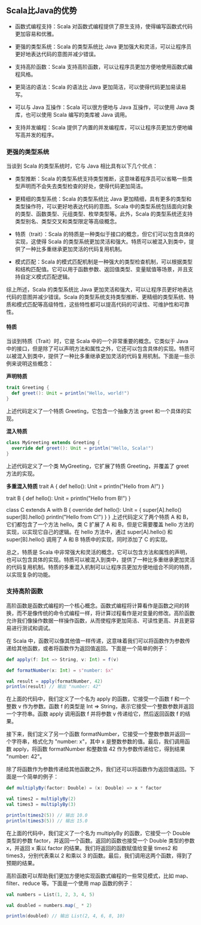 ## Scala比Java的优势

* 函数式编程支持：Scala 对函数式编程提供了原生支持，使得编写函数式代码更加容易和优雅。

* 更强的类型系统：Scala 的类型系统比 Java 更加强大和灵活，可以让程序员更好地表达代码的意图并减少错误。

* 支持高阶函数：Scala 支持高阶函数，可以让程序员更加方便地使用函数式编程风格。

* 更简洁的语法：Scala 的语法比 Java 更加简洁，可以使得代码更加易读易写。

* 可以与 Java 互操作：Scala 可以很方便地与 Java 互操作，可以使用 Java 类库，也可以使用 Scala 编写的类库被 Java 调用。

* 支持并发编程：Scala 提供了内置的并发编程库，可以让程序员更加方便地编写高并发的程序。


### 更强的类型系统
当谈到 Scala 的类型系统时，它与 Java 相比具有以下几个优点：

* 类型推断：Scala 的类型系统支持类型推断，这意味着程序员可以省略一些类型声明而不会失去类型检查的好处，使得代码更加简洁。

* 更精细的类型系统：Scala 的类型系统比 Java 更加精细，具有更多的类型和类型操作符，可以更好地表达代码的意图。Scala 中的类型系统包括面向对象的类型、函数类型、元组类型、枚举类型等。此外，Scala 的类型系统还支持类型别名、类型交叉和类型限定等高级概念。

* 特质（trait）：Scala 的特质是一种类似于接口的概念，但它们可以包含具体的实现，这使得 Scala 的类型系统更加灵活和强大。特质可以被混入到类中，提供了一种比多重继承更加灵活的代码复用机制。

* 模式匹配：Scala 的模式匹配机制是一种强大的类型检查机制，可以根据类型和结构匹配值。它可以用于函数参数、返回值类型、变量赋值等场景，并且支持自定义模式匹配逻辑。

综上所述，Scala 的类型系统比 Java 更加灵活和强大，可以让程序员更好地表达代码的意图并减少错误。Scala 的类型系统支持类型推断、更精细的类型系统、特质和模式匹配等高级特性，这些特性都可以提高代码的可读性、可维护性和可靠性。


#### 特质
当谈到特质（Trait）时，它是 Scala 中的一个非常重要的概念。它类似于 Java 中的接口，但是除了可以声明方法和属性之外，它还可以包含具体的实现。特质可以被混入到类中，提供了一种比多重继承更加灵活的代码复用机制。下面是一些示例来说明这些概念：

**声明特质**
```scala
trait Greeting {
  def greet(): Unit = println("Hello, world!")
}
```
上述代码定义了一个特质 Greeting，它包含一个抽象方法 greet 和一个具体的实现。    

**混入特质**
```scala
class MyGreeting extends Greeting {
  override def greet(): Unit = println("Hello, Scala!")
}
```
上述代码定义了一个类 MyGreeting，它扩展了特质 Greeting，并覆盖了 greet 方法的实现。 

**多重混入特质**
trait A {
  def hello(): Unit = println("Hello from A!")
}

trait B {
  def hello(): Unit = println("Hello from B!")
}

class C extends A with B {
  override def hello(): Unit = {
    super[A].hello()
    super[B].hello()
    println("Hello from C!")
  }
}
上述代码定义了两个特质 A 和 B，它们都包含了一个方法 hello。类 C 扩展了 A 和 B，但是它需要覆盖 hello 方法的实现，以实现它自己的逻辑。在 hello 方法中，通过 super[A].hello() 和 super[B].hello() 调用了 A 和 B 特质中的实现，同时添加了 C 的实现。

总之，特质是 Scala 中非常强大和灵活的概念，它可以包含方法和属性的声明，也可以包含具体的实现。特质可以被混入到类中，提供了一种比多重继承更加灵活的代码复用机制。特质的多重混入机制可以让程序员更加方便地组合不同的特质，以实现复杂的功能。   


### 支持高阶函数
高阶函数是函数式编程的一个核心概念。函数式编程将计算看作是函数之间的转换，而不是像传统的命令式编程一样，将计算过程看作是对变量的修改。高阶函数允许我们像操作数据一样操作函数，从而使程序更加简洁、可读性更高、并且更容易进行测试和调试。

在 Scala 中，函数可以像其他值一样传递，这意味着我们可以将函数作为参数传递给其他函数，或者将函数作为返回值返回。下面是一个简单的例子：
```scala
def apply(f: Int => String, v: Int) = f(v)

def formatNumber(x: Int) = s"number: $x"

val result = apply(formatNumber, 42)
println(result) // 输出 "number: 42"
```

在上面的代码中，我们定义了一个名为 apply 的函数，它接受一个函数 f 和一个整数 v 作为参数。函数 f 的类型是 Int => String，表示它接受一个整数参数并返回一个字符串。函数 apply 调用函数 f 并将参数 v 传递给它，然后返回函数 f 的结果。

接下来，我们定义了另一个函数 formatNumber，它接受一个整数参数并返回一个字符串，格式化为 "number: x"，其中 x 是整数参数的值。最后，我们调用函数 apply，将函数 formatNumber 和整数值 42 作为参数传递给它，得到结果 "number: 42"。

除了将函数作为参数传递给其他函数之外，我们还可以将函数作为返回值返回。下面是一个简单的例子：    
```scala
def multiplyBy(factor: Double) = (x: Double) => x * factor

val times2 = multiplyBy(2)
val times3 = multiplyBy(3)

println(times2(5)) // 输出 10.0
println(times3(5)) // 输出 15.0

```
在上面的代码中，我们定义了一个名为 multiplyBy 的函数，它接受一个 Double 类型的参数 factor，并返回一个函数。返回的函数也接受一个 Double 类型的参数 x，并返回 x 乘以 factor 的结果。我们将返回的函数赋值给变量 times2 和 times3，分别代表乘以 2 和乘以 3 的函数。最后，我们调用这两个函数，得到了预期的结果。

高阶函数可以帮助我们更加方便地实现函数式编程的一些常见模式，比如 map、filter、reduce 等。下面是一个使用 map 函数的例子：    
```scala
val numbers = List(1, 2, 3, 4, 5)

val doubled = numbers.map(_ * 2)

println(doubled) // 输出 List(2, 4, 6, 8, 10)
```

